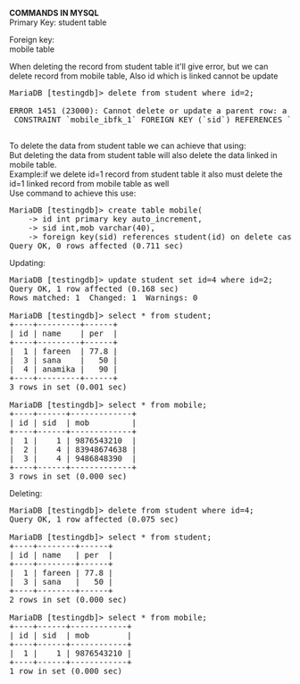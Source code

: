 <b>COMMANDS IN MYSQL</b><br>
Primary Key:
student table

Foreign key:<br>
mobile table

When deleting the record from student table it'll give error, but we can delete record from mobile table, Also id which is linked cannot be update<br>
<pre>
MariaDB [testingdb]> delete from student where id=2;<br>
ERROR 1451 (23000): Cannot delete or update a parent row: a foreign key constraint fails (`testingdb`.`mobile`,<br> CONSTRAINT `mobile_ibfk_1` FOREIGN KEY (`sid`) REFERENCES `student` (`id`))<br>
</pre>

To delete the data from student table we can achieve that using:<br>
But deleting the data from student table will also delete the data linked in mobile table.<br>
Example:if we delete id=1 record from student table it also must delete the id=1 linked record from mobile table as well<br>
Use command to achieve this use:<br>
<pre>
MariaDB [testingdb]> create table mobile(
    -> id int primary key auto_increment,
    -> sid int,mob varchar(40),
    -> foreign key(sid) references student(id) on delete cascade on update cascade);
Query OK, 0 rows affected (0.711 sec)
</pre>

Updating:
<pre>
MariaDB [testingdb]> update student set id=4 where id=2;
Query OK, 1 row affected (0.168 sec)
Rows matched: 1  Changed: 1  Warnings: 0

MariaDB [testingdb]> select * from student;
+----+---------+------+
| id | name    | per  |
+----+---------+------+
|  1 | fareen  | 77.8 |
|  3 | sana    |   50 |
|  4 | anamika |   90 |
+----+---------+------+
3 rows in set (0.001 sec)

MariaDB [testingdb]> select * from mobile;
+----+------+-------------+
| id | sid  | mob         |
+----+------+-------------+
|  1 |    1 | 9876543210  |
|  2 |    4 | 83948674638 |
|  3 |    4 | 9486848390  |
+----+------+-------------+
3 rows in set (0.000 sec)
</pre>

Deleting:
<pre>
MariaDB [testingdb]> delete from student where id=4;
Query OK, 1 row affected (0.075 sec)

MariaDB [testingdb]> select * from student;
+----+--------+------+
| id | name   | per  |
+----+--------+------+
|  1 | fareen | 77.8 |
|  3 | sana   |   50 |
+----+--------+------+
2 rows in set (0.000 sec)

MariaDB [testingdb]> select * from mobile;
+----+------+------------+
| id | sid  | mob        |
+----+------+------------+
|  1 |    1 | 9876543210 |
+----+------+------------+
1 row in set (0.000 sec)
</pre>
